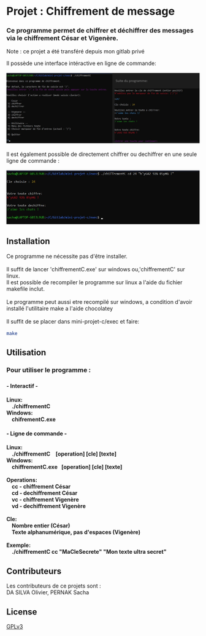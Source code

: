 # Projet : Chiffrement de message

<h3>Ce programme permet de chiffrer et déchiffrer des messages via le chiffrement César et Vigenère.</h2>
<p>Note : ce projet a été transféré depuis mon gitlab privé</p>

<p>Il possède une interface intéractive en ligne de commande:
<br><br>
<img src="./ressources/icli.jpg" alt="Exemple d'usage en interface intéractive" width="800"/>
<br><br>
Il est également possible de directement chiffrer ou dechiffrer en une seule ligne de commande :
<br><br>
<img src="./ressources/scl.jpg" alt="Exemple d'usage ligne de commande seule" width="800"/></p>


## Installation

Ce programme ne nécessite pas d'être installer.<br>
<br>Il suffit de lancer 'chiffrementC.exe' sur windows ou,'chiffrementC' sur linux.
<br>Il est possible de recompiler le programme sur linux a l'aide du fichier makefile inclut.
<br><br>Le programme peut aussi etre recompilé sur windows, a condition d'avoir installé l'utilitaire make a l'aide chocolatey
<br><br>Il suffit de se placer dans mini-projet-c/exec et faire:
```bash
make
```

## Utilisation

<h3>Pour utiliser le programme :<h3> 

<h4> - Interactif - <h4>

Linux:<br>
&emsp;./chiffrementC<br>
Windows:<br>
&emsp;chifrementC.exe<br>

<h4> - Ligne de commande - <h4>

Linux:<br>
&emsp;./chiffrementC&emsp;\[operation] \[cle] \[texte]<br>
Windows:<br>
&emsp;chiffrementC.exe&ensp; \[operation] \[cle] \[texte]<br>
<br>
Operations:<br>
&emsp;cc - chiffrement César<br>
&emsp;cd - dechiffrement César<br>
&emsp;vc - chiffrement Vigenère<br>
&emsp;vd - dechiffrement Vigenère<br>
<br>
Cle:<br>
&emsp;Nombre entier (César)<br>
&emsp;Texte alphanumérique, pas d'espaces (Vigenère)<br>
<br>
Exemple:<br>
&emsp;./chiffrementC cc "MaCleSecrete" "Mon texte ultra secret"<br>


## Contributeurs

Les contributeurs de ce projets sont :<br>
DA SILVA Olivier, PERNAK Sacha

## License

[GPLv3](https://www.gnu.org/licenses/gpl-3.0.fr.html)
